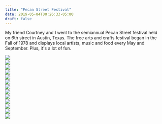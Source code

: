 ```yaml
---
title: "Pecan Street Festival"
date: 2019-05-04T00:26:33-05:00
draft: false
---
```


<link href="/styles/common.css" rel="stylesheet">

<div class="content-description-container">
    <p>My friend Courtney and I went to the semiannual Pecan Street festival held on 6th street in Austin, Texas. The free arts and crafts festival began in the Fall of 1978 and displays local artists, music and food every May and September. Plus, it's a lot of fun.</p>
</div>

<div class="content-long-shadow-container">
    <a target="_blank" href="https://imagizer.imageshack.com/v2/640x480q90/923/pQ9CuN.jpg">
        <img src="https://imagizer.imageshack.com/v2/640x480q90/923/pQ9CuN.jpg">
    </a>
</div>

<div class="content-shadow-container">
    <a target="_blank" href="https://imagizer.imageshack.com/v2/640x480q90/923/aw1I34.jpg">
        <img src="https://imagizer.imageshack.com/v2/640x480q90/923/aw1I34.jpg">
    </a>
</div>

<div class="content-long-shadow-container">
    <a target="_blank" href="https://imagizer.imageshack.com/v2/640x480q90/924/4GEpXq.jpg">
        <img src="https://imagizer.imageshack.com/v2/640x480q90/924/4GEpXq.jpg">
    </a>
</div>

<div class="content-shadow-container">
    <a target="_blank" href="https://imagizer.imageshack.com/v2/640x480q90/924/DjVLzO.jpg">
        <img src="https://imagizer.imageshack.com/v2/640x480q90/924/DjVLzO.jpg">
    </a>
</div>

<div class="content-shadow-container">
    <a target="_blank" href="https://imagizer.imageshack.com/v2/640x480q90/921/uONZ2S.jpg">
        <img src="https://imagizer.imageshack.com/v2/640x480q90/921/uONZ2S.jpg">
    </a>
</div>

<div class="content-long-shadow-container">
    <a target="_blank" href="https://imagizer.imageshack.com/v2/640x480q90/921/naA2ko.jpg">
        <img src="https://imagizer.imageshack.com/v2/640x480q90/921/naA2ko.jpg">
    </a>
</div>

<div class="content-shadow-container">
    <a target="_blank" href="https://imagizer.imageshack.com/v2/640x480q90/924/d71NP2.jpg">
        <img src="https://imagizer.imageshack.com/v2/640x480q90/924/d71NP2.jpg">
    </a>
</div>

<div class="content-shadow-container">
    <a target="_blank" href="https://imagizer.imageshack.com/v2/640x480q90/923/VUCxJy.jpg">
        <img src="https://imagizer.imageshack.com/v2/640x480q90/923/VUCxJy.jpg">
    </a>
</div>

<div class="content-long-shadow-container">
    <a target="_blank" href="https://imagizer.imageshack.com/v2/640x480q90/923/dfaUM4.jpg">
        <img src="https://imagizer.imageshack.com/v2/640x480q90/923/dfaUM4.jpg">
    </a>
</div>

<div class="content-shadow-container">
    <a target="_blank" href="https://imagizer.imageshack.com/v2/640x480q90/923/KXD9bO.jpg">
        <img src="https://imagizer.imageshack.com/v2/640x480q90/923/KXD9bO.jpg">
    </a>
</div>

<div class="content-shadow-container">
    <a target="_blank" href="https://imagizer.imageshack.com/v2/640x480q90/923/yGd6KE.jpg">
        <img src="https://imagizer.imageshack.com/v2/640x480q90/923/yGd6KE.jpg">
    </a>
</div>

<div class="content-shadow-container">
    <a target="_blank" href="https://imagizer.imageshack.com/v2/640x480q90/921/t76hKm.jpg">
        <img src="https://imagizer.imageshack.com/v2/640x480q90/921/t76hKm.jpg">
    </a>
</div>

<div class="content-long-shadow-container">
    <a target="_blank" href="https://imagizer.imageshack.com/v2/640x480q90/924/KMqXV5.jpg">
        <img src="https://imagizer.imageshack.com/v2/640x480q90/924/KMqXV5.jpg">
    </a>
</div>
